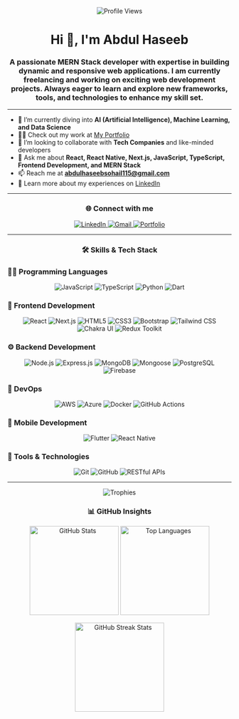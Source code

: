 <p align="center">
  <img src="https://komarev.com/ghpvc/?username=abdul-haseeb5786&label=Profile%20views&color=0e75b6&style=flat" alt="Profile Views" />
</p>

<h1 align="center">Hi 👋, I'm Abdul Haseeb</h1>
<h3 align="center">
  A passionate MERN Stack developer with expertise in building dynamic and responsive web applications.  
  I am currently freelancing and working on exciting web development projects.  
  Always eager to learn and explore new frameworks, tools, and technologies to enhance my skill set.
</h3>

---

- 🌱 I’m currently diving into **AI (Artificial Intelligence), Machine Learning, and Data Science**  
- 👨‍💻 Check out my work at [My Portfolio](https://abdulhaseeb-portfolio.vercel.app/)  
- 👯 I’m looking to collaborate with **Tech Companies** and like-minded developers  
- 💬 Ask me about **React, React Native, Next.js, JavaScript, TypeScript, Frontend Development, and MERN Stack**  
- 📫 Reach me at **abdulhaseebsohail115@gmail.com**  
- 📄 Learn more about my experiences on [LinkedIn](https://www.linkedin.com/in/abdul-haseeb-0646a526a)

---

<h3 align="center">🌐 Connect with me</h3>

<p align="center">
  <a href="https://www.linkedin.com/in/abdul-haseeb-0646a526a" target="_blank">
    <img src="https://img.icons8.com/ios-filled/50/0e76a8/linkedin.png" alt="LinkedIn" />
  </a>
  <a href="mailto:abdulhaseebsohail115@gmail.com" target="_blank">
    <img src="https://img.icons8.com/ios-filled/50/EA4335/gmail.png" alt="Gmail" />
  </a>
  <a href="https://abdulhaseeb-portfolio.vercel.app/" target="_blank">
    <img src="https://img.icons8.com/ios-filled/50/0078D7/domain.png" alt="Portfolio" />
  </a>
</p>

---

<h3 align="center">🛠 Skills & Tech Stack</h3>

### 👨‍💻 Programming Languages
<p align="center">
  <img src="https://img.icons8.com/fluency/48/javascript.png" title="JavaScript" />
  <img src="https://img.icons8.com/fluency/48/typescript.png" title="TypeScript" />
  <img src="https://img.icons8.com/fluency/48/python.png" title="Python" />
  <img src="https://img.icons8.com/color/48/dart.png" title="Dart" />
</p>

### 🎨 Frontend Development
<p align="center">
  <img src="https://img.icons8.com/office/48/react.png" title="React" />
  <img src="https://img.icons8.com/color/48/nextjs.png" title="Next.js" />
  <img src="https://img.icons8.com/fluency/48/html-5.png" title="HTML5" />
  <img src="https://img.icons8.com/fluency/48/css3.png" title="CSS3" />
  <img src="https://img.icons8.com/fluency/48/bootstrap.png" title="Bootstrap" />
  <img src="https://img.icons8.com/?size=48&id=x7XMNGh2vdqA&format=png" title="Tailwind CSS" />
  <img src="https://img.icons8.com/?size=48&id=r9QJ0VFFrn7T&format=png&color=000000" title="Chakra UI" />
  <img src="https://img.icons8.com/color/48/redux.png" title="Redux Toolkit" />
</p>

### ⚙️ Backend Development
<p align="center">
  <img src="https://img.icons8.com/color/48/nodejs.png" title="Node.js" />
  <img src="https://img.icons8.com/fluency/48/express-js.png" title="Express.js" />
  <img src="https://img.icons8.com/color/48/mongodb.png" title="MongoDB" />
  <img src="https://img.icons8.com/color/48/mongoose.png" title="Mongoose" />
  <img src="https://img.icons8.com/color/48/postgreesql.png" title="PostgreSQL" />
  <img src="https://img.icons8.com/color/48/firebase.png" title="Firebase" />
</p>

### 🚀 DevOps
<p align="center">
  <img src="https://img.icons8.com/color/48/amazon-web-services.png" title="AWS" />
  <img src="https://img.icons8.com/color/48/azure-1.png" title="Azure" />
  <img src="https://img.icons8.com/color/48/docker.png" title="Docker" />
  <img src="https://img.icons8.com/fluency/48/github.png" title="GitHub Actions" />
</p>

### 📱 Mobile Development
<p align="center">
  <img src="https://img.icons8.com/color/48/flutter.png" title="Flutter" />
  <img src="https://img.icons8.com/color/48/react-native.png" title="React Native" />
</p>

### 🔧 Tools & Technologies
<p align="center">
  <img src="https://img.icons8.com/color/48/git.png" title="Git" />
  <img src="https://img.icons8.com/fluency/48/github.png" title="GitHub" />
  <img src="https://img.icons8.com/color/48/api.png" title="RESTful APIs" />
</p>
 

---

<p align="center">
  <img src="https://github-profile-trophy.vercel.app/?username=abdul-haseeb5786&theme=radical" alt="Trophies" />
</p>

<h3 align="center">📊 GitHub Insights</h3>

<!-- GitHub Stats + Top Languages -->
<p align="center">
  <img 
    src="https://github-readme-stats.vercel.app/api?username=abdul-haseeb5786&show_icons=true&hide_border=true&bg_color=000000&title_color=FFD700&text_color=C0C0C0&icon_color=FFD700" 
    alt="GitHub Stats" 
    height="200px"
  />
  <img 
    src="https://github-readme-stats.vercel.app/api/top-langs/?username=abdul-haseeb5786&layout=compact&hide_border=true&bg_color=000000&title_color=FFD700&text_color=C0C0C0&icon_color=FFD700" 
    alt="Top Languages" 
    height="200px"
  />
</p>

<!-- Streak Stats -->
<!-- GitHub Streak Stats -->
<p align="center">
  <img 
    src="https://github-readme-streak-stats.herokuapp.com/?user=abdul-haseeb5786&count_private=true&include_all_commits=true&hide_border=true&background=000000&stroke=FFD700&ring=FFD700&fire=FFD700&currStreakNum=C0C0C0&sideNums=C0C0C0&currStreakLabel=FFD700&sideLabels=FFD700&dates=C0C0C0&cache_seconds=3600" 
    alt="GitHub Streak Stats" 
    height="200px"
  />
</p>
